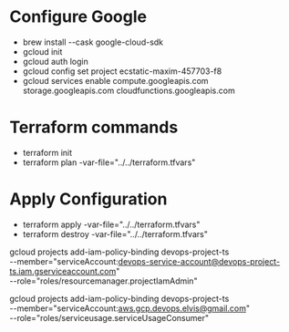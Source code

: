 
# Configure Google
- brew install --cask google-cloud-sdk
- gcloud init
- gcloud auth login
- gcloud config set project ecstatic-maxim-457703-f8
- gcloud services enable compute.googleapis.com storage.googleapis.com cloudfunctions.googleapis.com

# Terraform commands
- terraform init
- terraform plan -var-file="../../terraform.tfvars"
# Apply Configuration
- terraform apply -var-file="../../terraform.tfvars"
- terraform destroy -var-file="../../terraform.tfvars"





gcloud projects add-iam-policy-binding devops-project-ts \
--member="serviceAccount:devops-service-account@devops-project-ts.iam.gserviceaccount.com" \
--role="roles/resourcemanager.projectIamAdmin"


gcloud projects add-iam-policy-binding devops-project-ts \
--member="serviceAccount:aws.gcp.devops.elvis@gmail.com" \
--role="roles/serviceusage.serviceUsageConsumer"
